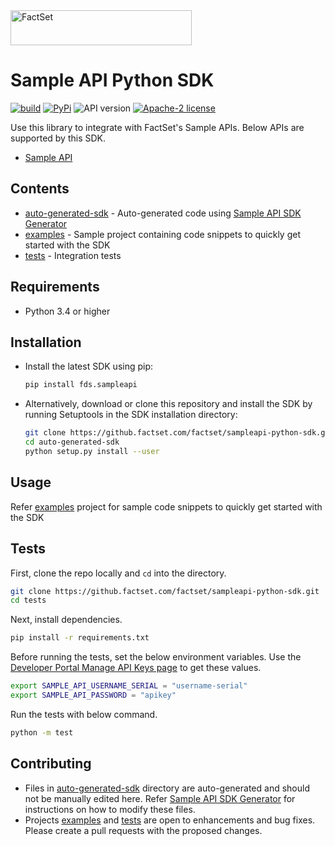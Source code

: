 <img alt="FactSet" src="https://www.factset.com/hubfs/Assets/images/factset-logo.svg" height="56" width="290">

# Sample API Python SDK

[![build](https://img.shields.io/github/workflow/status/factset/sampleapi-python-sdk/CI)](https://github.factset.com/factset/sampleapi-python-sdk/actions?query=workflow%3ACI)
[![PyPi](https://img.shields.io/pypi/v/fds.sampleapi)](https://pypi.org/project/fds.sampleapi/)
![API version](https://img.shields.io/badge/API-v1-blue)
[![Apache-2 license](https://img.shields.io/badge/license-Apache2-brightgreen.svg)](https://www.apache.org/licenses/LICENSE-2.0)

Use this library to integrate with FactSet's Sample APIs. Below APIs are supported by this SDK.

* [Sample API](https://developer.factset.com/api-catalog/sample-api)

## Contents

* [auto-generated-sdk](auto-generated-sdk) - Auto-generated code using [Sample API SDK Generator](https://github.factset.com/factset/sampleapi-sdk-generator)
* [examples](examples) - Sample project containing code snippets to quickly get started with the SDK  
* [tests](tests) - Integration tests

## Requirements

* Python 3.4 or higher

## Installation

* Install the latest SDK using pip:

  ```sh
  pip install fds.sampleapi
  ```

* Alternatively, download or clone this repository and install the SDK by  running Setuptools in the SDK installation directory:

  ```sh
  git clone https://github.factset.com/factset/sampleapi-python-sdk.git
  cd auto-generated-sdk
  python setup.py install --user
  ```

## Usage

Refer [examples](examples) project for sample code snippets to quickly get started with the SDK

## Tests

First, clone the repo locally and `cd` into the directory.

```sh
git clone https://github.factset.com/factset/sampleapi-python-sdk.git
cd tests
```

Next, install dependencies.

```sh
pip install -r requirements.txt
```

Before running the tests, set the below environment variables. Use the [Developer Portal Manage API Keys page](https://developer.factset.com/manage-api-keys) to get these values.

```sh
export SAMPLE_API_USERNAME_SERIAL = "username-serial"
export SAMPLE_API_PASSWORD = "apikey"
```

Run the tests with below command.

```sh
python -m test
```

## Contributing

* Files in [auto-generated-sdk](auto-generated-sdk) directory are auto-generated and should not be manually edited here. Refer [Sample API SDK Generator](https://github.factset.com/factset/sampleapi-sdk-generator) for instructions on how to modify these files.
* Projects [examples](examples) and [tests](tests) are open to enhancements and bug fixes. Please create a pull requests with the proposed changes.

